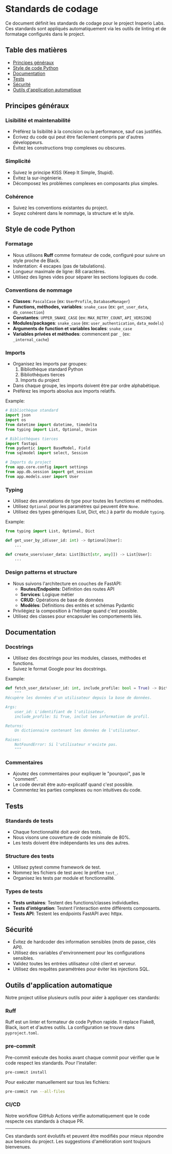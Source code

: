 # Standards de codage

Ce document définit les standards de codage pour le project Insperio Labs. Ces standards sont appliqués automatiquement via les outils de linting et de formatage configurés dans le project.

## Table des matières

- [Principes généraux](#principes-généraux)
- [Style de code Python](#style-de-code-python)
- [Documentation](#documentation)
- [Tests](#tests)
- [Sécurité](#sécurité)
- [Outils d'application automatique](#outils-dapplication-automatique)

## Principes généraux

### Lisibilité et maintenabilité

- Préférez la lisibilité à la concision ou la performance, sauf cas justifiés.
- Écrivez du code qui peut être facilement compris par d'autres développeurs.
- Évitez les constructions trop complexes ou obscures.

### Simplicité

- Suivez le principe KISS (Keep It Simple, Stupid).
- Évitez la sur-ingénierie.
- Décomposez les problèmes complexes en composants plus simples.

### Cohérence

- Suivez les conventions existantes du project.
- Soyez cohérent dans le nommage, la structure et le style.

## Style de code Python

### Formatage

- Nous utilisons **Ruff** comme formateur de code, configuré pour suivre un style proche de Black.
- Indentation: 4 escapes (pas de tabulations).
- Longueur maximale de ligne: 88 caractères.
- Utilisez des lignes vides pour séparer les sections logiques du code.

### Conventions de nommage

- **Classes**: `PascalCase` (ex: `UserProfile`, `DatabaseManager`)
- **Functions, méthodes, variables**: `snake_case` (ex: `get_user_data`, `db_connection`)
- **Constantes**: `UPPER_SNAKE_CASE` (ex: `MAX_RETRY_COUNT`, `API_VERSION`)
- **Modules/packages**: `snake_case` (ex: `user_authentication`, `data_models`)
- **Arguments de function et variables locales**: `snake_case`
- **Variables privées et méthodes**: commencent par `_` (ex: `_internal_cache`)

### Imports

- Organisez les imports par groupes:
  1. Bibliothèque standard Python
  2. Bibliothèques tierces
  3. Imports du project
- Dans chaque groupe, les imports doivent être par ordre alphabétique.
- Préférez les imports absolus aux imports relatifs.

Example:

```python
# Bibliothèque standard
import json
import os
from datetime import datetime, timedelta
from typing import List, Optional, Union

# Bibliothèques tierces
import fastapi
from pydantic import BaseModel, Field
from sqlmodel import select, Session

# Imports du project
from app.core.config import settings
from app.db.session import get_session
from app.models.user import User
```

### Typing

- Utilisez des annotations de type pour toutes les functions et méthodes.
- Utilisez `Optional` pour les paramètres qui peuvent être `None`.
- Utilisez des types génériques (List, Dict, etc.) à partir du module `typing`.

Example:

```python
from typing import List, Optional, Dict

def get_user_by_id(user_id: int) -> Optional[User]:
    ...

def create_users(user_data: List[Dict[str, any]]) -> List[User]:
    ...
```

### Design patterns et structure

- Nous suivons l'architecture en couches de FastAPI:
  - **Routes/Endpoints**: Définition des routes API
  - **Services**: Logique métier
  - **CRUD**: Opérations de base de données
  - **Modèles**: Définitions des entités et schémas Pydantic
- Privilégiez la composition à l'héritage quand c'est possible.
- Utilisez des classes pour encapsuler les comportements liés.

## Documentation

### Docstrings

- Utilisez des docstrings pour les modules, classes, méthodes et functions.
- Suivez le format Google pour les docstrings.

Example:

```python
def fetch_user_data(user_id: int, include_profile: bool = True) -> Dict[str, any]:
    """
Récupère les données d'un utilisateur depuis la base de données.

Args:
    user_id: L'identifiant de l'utilisateur.
    include_profile: Si True, inclut les information de profil.

Returns:
    Un dictionnaire contenant les données de l'utilisateur.

Raises:
    NotFoundError: Si l'utilisateur n'existe pas.
    """
```

### Commentaires

- Ajoutez des commentaires pour expliquer le "pourquoi", pas le "comment".
- Le code devrait être auto-explicatif quand c'est possible.
- Commentez les parties complexes ou non intuitives du code.

## Tests

### Standards de tests

- Chaque fonctionnalité doit avoir des tests.
- Nous visons une couverture de code minimale de 80%.
- Les tests doivent être indépendants les uns des autres.

### Structure des tests

- Utilisez pytest comme framework de test.
- Nommez les fichiers de test avec le préfixe `test_`.
- Organisez les tests par module et fonctionnalité.

### Types de tests

- **Tests unitaires**: Testent des functions/classes individuelles.
- **Tests d'intégration**: Testent l'interaction entre différents composants.
- **Tests API**: Testent les endpoints FastAPI avec httpx.

## Sécurité

- Évitez de hardcoder des information sensibles (mots de passe, clés API).
- Utilisez des variables d'environnement pour les configurations sensibles.
- Validez toutes les entrées utilisateur côté client et serveur.
- Utilisez des requêtes paramétrées pour éviter les injections SQL.

## Outils d'application automatique

Notre project utilise plusieurs outils pour aider à appliquer ces standards:

### Ruff

Ruff est un linter et formateur de code Python rapide. Il replace Flake8, Black, isort et d'autres outils. La configuration se trouve dans `pyproject.toml`.

### pre-commit

Pre-commit exécute des hooks avant chaque commit pour vérifier que le code respect les standards. Pour l'installer:

```bash
pre-commit install
```

Pour exécuter manuellement sur tous les fichiers:

```bash
pre-commit run --all-files
```

### CI/CD

Notre workflow GitHub Actions vérifie automatiquement que le code respecte ces standards à chaque PR.

---

Ces standards sont évolutifs et peuvent être modifiés pour mieux répondre aux besoins du project. Les suggestions d'amélioration sont toujours bienvenues.
